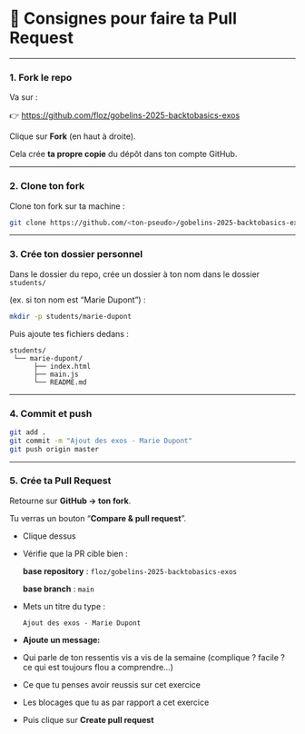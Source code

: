 
# 🚀 Consignes pour faire ta Pull Request

---

### 1. Fork le repo

Va sur :

👉 https://github.com/floz/gobelins-2025-backtobasics-exos

Clique sur **Fork** (en haut à droite).

Cela crée **ta propre copie** du dépôt dans ton compte GitHub.

---

### 2. Clone ton fork

Clone ton fork sur ta machine :

```bash
git clone https://github.com/<ton-pseudo>/gobelins-2025-backtobasics-exos.git

```

---

### 3. Crée ton dossier personnel

Dans le dossier du repo, crée un dossier à ton nom dans le dossier `students/`

(ex. si ton nom est “Marie Dupont”) :

```bash
mkdir -p students/marie-dupont

```

Puis ajoute tes fichiers dedans :

```
students/
 └── marie-dupont/
      ├── index.html
      ├── main.js
      └── README.md

```

---

### 4. Commit et push

```bash
git add .
git commit -m "Ajout des exos - Marie Dupont"
git push origin master

```

---

### 5. Crée ta Pull Request

Retourne sur **GitHub → ton fork**.

Tu verras un bouton “**Compare & pull request**”.

- Clique dessus
- Vérifie que la PR cible bien :
    
    **base repository** : `floz/gobelins-2025-backtobasics-exos`
    
    **base branch** : `main`
    
- Mets un titre du type :
    
    `Ajout des exos - Marie Dupont`
    
- **Ajoute un message:**
- Qui parle de ton ressentis vis a vis de la semaine (complique ? facile ? ce qui est toujours flou a comprendre…)
- Ce que tu penses avoir reussis sur cet exercice
- Les blocages que tu as par rapport a cet exercice
- Puis clique sur **Create pull request**